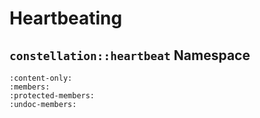 # Heartbeating

## `constellation::heartbeat` Namespace

```{doxygennamespace} constellation::heartbeat
:content-only:
:members:
:protected-members:
:undoc-members:
```
